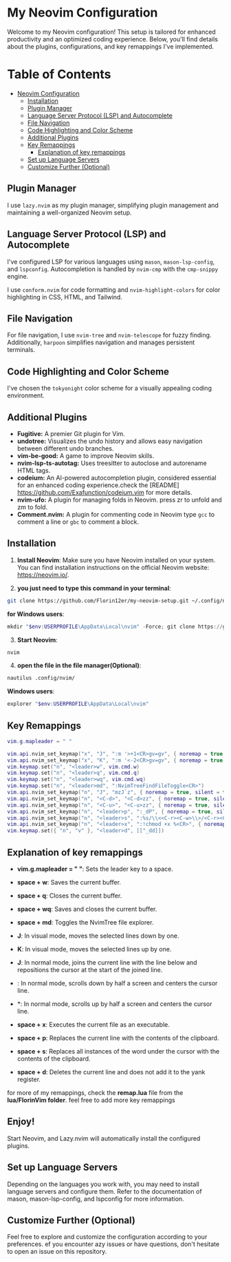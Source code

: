 # My Neovim Configuration

Welcome to my Neovim configuration! This setup is tailored for enhanced productivity and an optimized coding experience. Below, you'll find details about the plugins, configurations, and key remappings I've implemented.

# Table of Contents

- [Neovim Configuration](#neovim-configuration)
  - [Installation](#installation)
  - [Plugin Manager](#plugin-manager)
  - [Language Server Protocol (LSP) and Autocomplete](#language-server-protocol-lsp-and-autocomplete)
  - [File Navigation](#file-navigation)
  - [Code Highlighting and Color Scheme](#code-highlighting-and-color-scheme)
  - [Additional Plugins](#additional-plugins)
  - [Key Remappings](#key-remappings)
    - [Explanation of key remappings](#explanation-of-key-remappings)
  - [Set up Language Servers](#set-up-language-servers)
  - [Customize Further (Optional)](#customize-further-optional)

## Plugin Manager

I use `lazy.nvim` as my plugin manager, simplifying plugin management and maintaining a well-organized Neovim setup.

## Language Server Protocol (LSP) and Autocomplete

I've configured LSP for various languages using `mason`, `mason-lsp-config`, and `lspconfig`. Autocompletion is handled by `nvim-cmp` with the `cmp-snippy` engine.

I use `conform.nvim` for code formatting and `nvim-highlight-colors` for color highlighting in CSS, HTML, and Tailwind.

## File Navigation

For file navigation, I use `nvim-tree` and `nvim-telescope` for fuzzy finding. Additionally, `harpoon` simplifies navigation and manages persistent terminals.

## Code Highlighting and Color Scheme

I've chosen the `tokyonight` color scheme for a visually appealing coding environment.

## Additional Plugins

- **Fugitive:** A premier Git plugin for Vim.
- **undotree:** Visualizes the undo history and allows easy navigation between different undo branches.
- **vim-be-good:** A game to improve Neovim skills.
- **nvim-lsp-ts-autotag:** Uses treesitter to autoclose and autorename HTML tags.
- **codeium:** An AI-powered autocompletion plugin, considered essential for an enhanced coding experience.check the [README] https://github.com/Exafunction/codeium.vim for more details.
- **nvim-ufo:** A plugin for managing folds in Neovim. press zr to unfold and zm to fold.
- **Comment.nvim:** A plugin for commenting code in Neovim type `gcc` to comment a line or `gbc` to comment a block.

## Installation

1. **Install Neovim**:
   Make sure you have Neovim installed on your system. You can find installation instructions on the official Neovim website: https://neovim.io/.

2. **you just need to type this command in your terminal**:

```bash
git clone https://github.com/Florin12er/my-neovim-setup.git ~/.config/nvim
```

**for Windows users**:

```powershell
mkdir "$env:USERPROFILE\AppData\Local\nvim" -Force; git clone https://github.com/Florin12er/my-neovim-setup.git "$env:USERPROFILE\AppData\Local\nvim"
```

3. **Start Neovim**:

```bash
nvim
```

4. **open the file in the file manager(Optional)**:

```bash
nautilus .config/nvim/
```

**Windows users**:

```powershell
explorer "$env:USERPROFILE\AppData\Local\nvim"
```

## Key Remappings

```lua
vim.g.mapleader = " "

vim.api.nvim_set_keymap("x", "J", ":m '>+1<CR>gv=gv", { noremap = true, silent = true })
vim.api.nvim_set_keymap("x", "K", ":m '<-2<CR>gv=gv", { noremap = true, silent = true })
vim.keymap.set("n", "<leader>w", vim.cmd.w)
vim.keymap.set("n", "<leader>q", vim.cmd.q)
vim.keymap.set("n", "<leader>wq", vim.cmd.wq)
vim.keymap.set("n", "<leader>md", ":NvimTreeFindFileToggle<CR>")
vim.api.nvim_set_keymap("n", "J", "mzJ`z", { noremap = true, silent = true })
vim.api.nvim_set_keymap("n", "<C-d>", "<C-d>zz", { noremap = true, silent = true })
vim.api.nvim_set_keymap("n", "<C-u>", "<C-u>zz", { noremap = true, silent = true })
vim.api.nvim_set_keymap("n", "<leader>p", ":_dP", { noremap = true, silent = true })
vim.api.nvim_set_keymap("n", "<leader>s", ":%s/\\<<C-r><C-w>\\>/<C-r><C-w>/gI<Left><Left><Left>", { noremap = true, silent = true })
vim.api.nvim_set_keymap("n", "<leader>x", ":!chmod +x %<CR>", { noremap = true, silent = true })
vim.keymap.set({ "n", "v" }, "<leader>d", [["_dd]])
```

## Explanation of key remappings

- **vim.g.mapleader = " "**: Sets the leader key to a space.

- **space + w**: Saves the current buffer.

- **space + q**: Closes the current buffer.

- **space + wq**: Saves and closes the current buffer.

- **space + md**: Toggles the NvimTree file explorer.

- **J**: In visual mode, moves the selected lines down by one.

- **K**: In visual mode, moves the selected lines up by one.

- **J**: In normal mode, joins the current line with the line below and repositions the cursor at the start of the joined line.

- **<C-d>**: In normal mode, scrolls down by half a screen and centers the cursor line.

- \*_<C-u>_: In normal mode, scrolls up by half a screen and centers the cursor line.

- **space + x**: Executes the current file as an executable.

- **space + p**: Replaces the current line with the contents of the clipboard.

- **space + s**: Replaces all instances of the word under the cursor with the contents of the clipboard.

- **space + d**: Deletes the current line and does not add it to the yank register.

for more of my remappings, check the **remap.lua** file from the **lua/FlorinVim folder**. feel free to add more key remappings

## Enjoy!

Start Neovim, and Lazy.nvim will automatically install the configured plugins.

## Set up Language Servers

Depending on the languages you work with, you may need to install language servers and configure them. Refer to the documentation of mason, mason-lsp-config, and lspconfig for more information.

## Customize Further (Optional)

Feel free to explore and customize the configuration according to your preferences.
ef you encounter azy issues or have questions, don't hesitate to open an issue on this repository.
